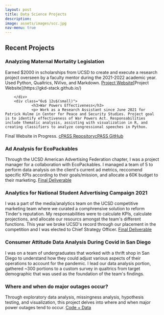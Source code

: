 ```yaml
---
layout: post
title: Data Science Projects
description: 
image: assets/images/scc.jpg
nav-menu: true
---
```


<!-- Content -->
<h2 id="content"> Recent Projects </h2>
<div class="row">
        <div class="6u 12u$(small)">
                <h3>Analyzing Maternal Mortality Legislation</h3>
                 <p> Earned $2000 in scholarships from UCSD to create and execute a research project overseen by a faculty mentor during the 2021-2022 academic year. Used Python, Qualtrics, NVivo, and Markdown. <a href="https://gkd-stack.github.io/">Project Website</a>[Project Website](https://gkd-stack.github.io/)</p>
                
        </div>
        <div class="6u$ 12u$(small)">
                <h3>War Powers Effectiveness</h3>
                <p> Work as a Research Assistant since June 2021 for Patrick Hulme in Center for Peace and Security Studies. Project goal is to identify effectiveness of War Powers Act. Responsabilities include thematic analysis, assisting with visualization in R, and creating classifiers to analyze congressional speeches in Python. 
Final Website in Progress. <a href="https://github.com/GKD-stack/cPASS">cPASS Repository</a>[cPASS GitHub](https://github.com/GKD-stack/cPASS)</p>
        </div>
        <!-- Break -->
        <div class="6u 12u$(small)">
                <h3>Ad Analysis for EcoPackables</h3>
                <p> Through the UCSD American Advertising Federation chapter, I was a project manager for a collaboration with EcoPackables. I managed a team of 5 to perform data analysis on the client's current ad metrics, reccomend specific KPIs according to their goals/mission, and allocate a 60K budget to their marketing. <a href="https://issuu.com/ucsdadwave/docs/ecopackables/11" title="Final Deliverable"></a>[Final Deliverable](https://issuu.com/ucsdadwave/docs/ecopackables/11)</p>
        </div>
        <div class="6u$ 12u$(small)">
                <h3> Analytics for National Student Advertising Campaign 2021</h3>
                <p> I was a part of the media/analytics team on the UCSD competitive marketing team where we curated a comphrensive solution to reform Tinder's reputation. My responsabilities were to calculate KPIs, calculate projections, and allocate our resourcs amongst the team's different functions. This year we broke UCSD's record through our placement in the competition and I was elected to Chief Strategy Officer. <a href="https://issuu.com/ucsdadwave/docs/tinderplansbook2021/19"
title="Final Deliverable"></a> [Final Deliverable](https://issuu.com/ucsdadwave/docs/tinderplansbook2021/19) </p>
        </div>
        <!-- Break -->
        <div class="6u 12u$(small)">
                <h3> Consumer Attitude Data Analysis During Covid in San Diego </h3>
                <p> I was on a team of undergraduates that worked with a thrift shop in San Diego to understand how they could adjust various aspects of their operations to account for the pandemic. I lead our data analysis portion, gathered ~300 portions to a custom survey in qualtrics from target demographic that was used as the foundation of the team's findings. </p>
        </div>
        <div class="6u$ 12u$(small)">
                <h3> Where and when do major outages occur?</h3>
                <p> Through exploratory data analysis, missingness analysis, hypothesis testing, and visualization, this project delves into where and when major power outages tend to occur. [Code + Data](https://github.com/GKD-stack/Power-Outages)</p>
        </div>
